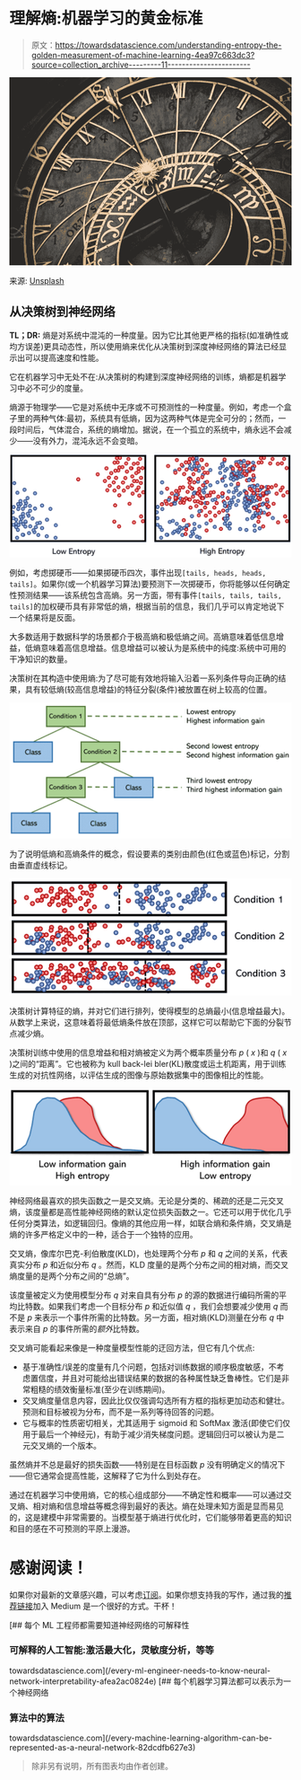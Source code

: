 # 理解熵:机器学习的黄金标准

> 原文：<https://towardsdatascience.com/understanding-entropy-the-golden-measurement-of-machine-learning-4ea97c663dc3?source=collection_archive---------11----------------------->

![](img/98d46e6837265f7f039fdd3ca89d0dae.png)

来源: [Unsplash](https://unsplash.com/photos/Ai7sV3SSMIQ)

## 从决策树到神经网络

**TL；DR:** 熵是对系统中混沌的一种度量。因为它比其他更严格的指标(如准确性或均方误差)更具动态性，所以使用熵来优化从决策树到深度神经网络的算法已经显示出可以提高速度和性能。

它在机器学习中无处不在:从决策树的构建到深度神经网络的训练，熵都是机器学习中必不可少的度量。

熵源于物理学——它是对系统中无序或不可预测性的一种度量。例如，考虑一个盒子里的两种气体:最初，系统具有低熵，因为这两种气体是完全可分的；然而，一段时间后，气体混合，系统的熵增加。据说，在一个孤立的系统中，熵永远不会减少——没有外力，混沌永远不会变暗。

![](img/c6dc163a717a27143b746a6a6649c10f.png)

例如，考虑掷硬币——如果掷硬币四次，事件出现`[tails, heads, heads, tails]`。如果你(或一个机器学习算法)要预测下一次掷硬币，你将能够以任何确定性预测结果——该系统包含高熵。另一方面，带有事件`[tails, tails, tails, tails]`的加权硬币具有非常低的熵，根据当前的信息，我们几乎可以肯定地说下一个结果将是反面。

大多数适用于数据科学的场景都介于极高熵和极低熵之间。高熵意味着低信息增益，低熵意味着高信息增益。信息增益可以被认为是系统中的纯度:系统中可用的干净知识的数量。

决策树在其构造中使用熵:为了尽可能有效地将输入沿着一系列条件导向正确的结果，具有较低熵(较高信息增益)的特征分裂(条件)被放置在树上较高的位置。

![](img/57cbaa1405d678e39e574dc0fea12088.png)

为了说明低熵和高熵条件的概念，假设要素的类别由颜色(红色或蓝色)标记，分割由垂直虚线标记。

![](img/17ce086f26d169b1912d9bce14856b8a.png)

决策树计算特征的熵，并对它们进行排列，使得模型的总熵最小(信息增益最大)。从数学上来说，这意味着将最低熵条件放在顶部，这样它可以帮助它下面的分裂节点减少熵。

决策树训练中使用的信息增益和相对熵被定义为两个概率质量分布 *p* ( *x* )和 *q* ( *x* )之间的“距离”。它也被称为 kull back-lei bler(KL)散度或运土机距离，用于训练生成的对抗性网络，以评估生成的图像与原始数据集中的图像相比的性能。

![](img/afeb8017a6b06e6e1cfa9637125727e5.png)

神经网络最喜欢的损失函数之一是交叉熵。无论是分类的、稀疏的还是二元交叉熵，该度量都是高性能神经网络的默认定位损失函数之一。它还可以用于优化几乎任何分类算法，如逻辑回归。像熵的其他应用一样，如联合熵和条件熵，交叉熵是熵的许多严格定义中的一种，适合于一个独特的应用。

交叉熵，像库尔巴克-利伯散度(KLD)，也处理两个分布 *p* 和 *q* 之间的关系，代表真实分布 *p* 和近似分布 *q* 。然而，KLD 度量的是两个分布之间的相对熵，而交叉熵度量的是两个分布之间的“总熵”。

该度量被定义为使用模型分布 *q* 对来自具有分布 *p* 的源的数据进行编码所需的平均比特数。如果我们考虑一个目标分布 *p* 和近似值 *q* ，我们会想要减少使用 *q* 而不是 *p* 来表示一个事件所需的比特数。另一方面，相对熵(KLD)测量在分布 *q* 中表示来自 *p* 的事件所需的*额外*比特数。

交叉熵可能看起来像是一种度量模型性能的迂回方法，但它有几个优点:

*   基于准确性/误差的度量有几个问题，包括对训练数据的顺序极度敏感，不考虑置信度，并且对可能给出错误结果的数据的各种属性缺乏鲁棒性。它们是非常粗糙的绩效衡量标准(至少在训练期间)。
*   交叉熵度量信息内容，因此比仅仅强调勾选所有方框的指标更加动态和健壮。预测和目标被视为分布，而不是一系列等待回答的问题。
*   它与概率的性质密切相关，尤其适用于 sigmoid 和 SoftMax 激活(即使它们仅用于最后一个神经元)，有助于减少消失梯度问题。逻辑回归可以被认为是二元交叉熵的一个版本。

虽然熵并不总是最好的损失函数——特别是在目标函数 *p* 没有明确定义的情况下——但它通常会提高性能，这解释了它为什么到处存在。

通过在机器学习中使用熵，它的核心组成部分——不确定性和概率——可以通过交叉熵、相对熵和信息增益等概念得到最好的表达。熵在处理未知方面是显而易见的，这是建模中非常需要的。当模型基于熵进行优化时，它们能够带着更高的知识和目的感在不可预测的平原上漫游。

# 感谢阅读！

如果你对最新的文章感兴趣，可以考虑[订阅](https://andre-ye.medium.com/subscribe)。如果你想支持我的写作，通过我的[推荐链接](https://andre-ye.medium.com/membership)加入 Medium 是一个很好的方式。干杯！

[](/every-ml-engineer-needs-to-know-neural-network-interpretability-afea2ac0824e) [## 每个 ML 工程师都需要知道神经网络的可解释性

### 可解释的人工智能:激活最大化，灵敏度分析，等等

towardsdatascience.com](/every-ml-engineer-needs-to-know-neural-network-interpretability-afea2ac0824e) [](/every-machine-learning-algorithm-can-be-represented-as-a-neural-network-82dcdfb627e3) [## 每个机器学习算法都可以表示为一个神经网络

### 算法中的算法

towardsdatascience.com](/every-machine-learning-algorithm-can-be-represented-as-a-neural-network-82dcdfb627e3) 

> 除非另有说明，所有图表均由作者创建。